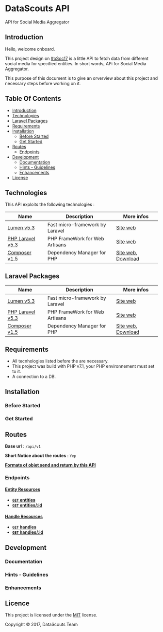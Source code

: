 # DataScouts API

API for Social Media Aggregator

## Introduction

Hello, welcome onboard.

This project design on [#oSoc17](2017.summerofcode.be/) is a little API to fetch data from different social media for specified entities. In short words, APi for Social Media Aggregator.

This purpose of this document is to give an orverview about this project and necessary steps before working on it.

## Table Of Contents

- [Introduction](#introduction)
- [Technologies](#Technologies)
- [Laravel Packages](#laravel-packages)
- [Requirements](#requirements)
- [Installation](#getting-started)
  - [Before Started](#before-started)
  - [Get Started](#get-started)
- [Routes](#routes)
  - [Endpoints](#endpoints)
- [Development](#dev)
  - [Documentation](#dev-doc)
  - [Hints - Guidelines](#dev-hints)
  - [Enhancements](#dev-more)
- [License](#license)

## Technologies

This API exploits the following technologies :

| **Name** | **Description**| **More infos**|
|------------|----------------|---------------|
| [Lumen v5.3](https://lumen.laravel.com/)| Fast micro-framework by Laravel |[Site web](https://lumen.laravel.com/docs/5.4)|
| [PHP Laravel v5.3](https://laravel.com/)| PHP FrameWork for Web Artisans | [Site web](https://laravel.com/docs/5.3/)|
| [Composer v1.5](https://getcomposer.org/)| Dependency Manager for PHP | [Site web](https://getcomposer.org/doc/00-intro.md), [Download](https://getcomposer.org/download/)|

## Laravel Packages

| **Name** | **Description**| **More infos**|
|------------|----------------|---------------|
| [Lumen v5.3](https://lumen.laravel.com/)| Fast micro-framework by Laravel |[Site web](https://lumen.laravel.com/docs/5.4)|
| [PHP Laravel v5.3](https://laravel.com/)| PHP FrameWork for Web Artisans | [Site web](https://laravel.com/docs/5.3/)|
| [Composer v1.5](https://getcomposer.org/)| Dependency Manager for PHP | [Site web](https://getcomposer.org/doc/00-intro.md), [Download](https://getcomposer.org/download/)|

## Requirements

- All tecnhologies listed before the are necessary.
- This project was build with PHP v7.1, your PHP environnement must set to it.
- A connection to a DB.

## Installation

### Before Started

### Get Started

## Routes

**Base url** : `/api/v1`

**Short Notice about the routes** : `Yep`

**[Formats of objet send and return by this API](./docs/formats.md)**

### Endpoints

#### [Entity Resources](../../wiki/DB/Entities)

- **[`GET` entities](./docs/endpoints/entities/GET_entities.md)**
- **[`GET` entities/:id](./docs/endpoints/entities/GET_entities_id.md)**

#### [Handle Resources](../../wiki/DB/handles)

- **[`GET` handles](./docs/endpoints/handles/GET_handles.md)**
- **[`GET` handles/:id](./docs/endpoints/handles/GET_handles_id.md)**

## Development

### Documentation

### Hints - Guidelines

### Enhancements

## Licence

This project is licensed under the [MIT][info-license] license.

Copyright &copy; 2017, DataScouts Team

[info-license]: LICENSE